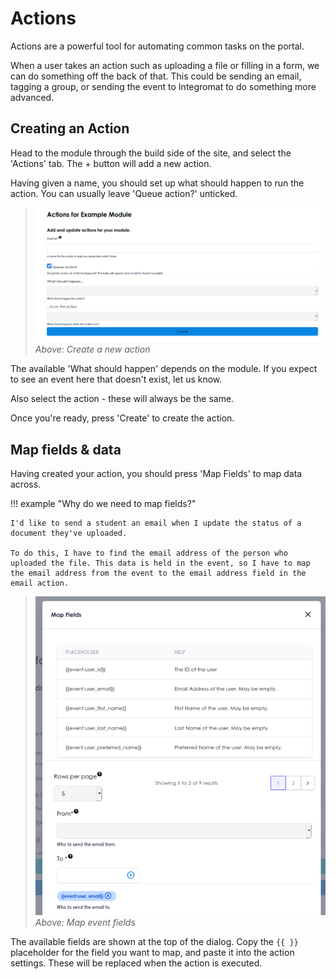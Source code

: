 # Actions

Actions are a powerful tool for automating common tasks on the portal.

When a user takes an action such as uploading a file or filling in a form, we can do something off the back of that. This could be sending an email, tagging a group, or sending the event to Integromat to do something more advanced.

## Creating an Action

Head to the module through the build side of the site, and select the 'Actions' tab. The + button will add a new action.

Having given a name, you should set up what should happen to run the action. You can usually leave 'Queue action?' unticked.

> ![Action Form](./../images/action-form.png)
*Above: Create a new action*

The available 'What should happen' depends on the module. If you expect to see an event here that doesn't exist, let us know.

Also select the action - these will always be the same. 

Once you're ready, press 'Create' to create the action.

## Map fields & data

Having created your action, you should press 'Map Fields' to map data across.

!!! example "Why do we need to map fields?"

    I'd like to send a student an email when I update the status of a document they've uploaded.

    To do this, I have to find the email address of the person who uploaded the file. This data is held in the event, so I have to map the email address from the event to the email address field in the email action.

> ![Action Form](./../images/map-fields.png)
*Above: Map event fields*

The available fields are shown at the top of the dialog. Copy the `{{ }}` placeholder for the field you want to map, and paste it into the action settings. These will be replaced when the action is executed.
